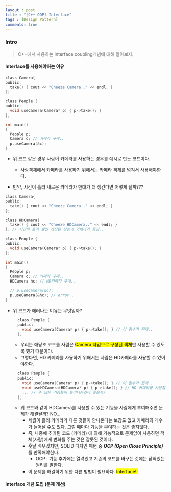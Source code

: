 ```yaml
---
layout : post
title : "[C++ OOP] Interface"
tags : [Design Pattern]
comments: true
---
```

### Intro
> C++에서 사용하는 Interface coupling개념에 대해 알아보자.

#### Interface를 사용해야하는 이유

```c
class Camera{
public:
  take() { cout << "Cheeze Camera.." << endl; }
};

class People {
public:
  void useCamera(Camera* p) { p->take(); }
};

int main() 
{
  People p;
  Camera c; // 카메라 구매..
  p.useCamera(&c);
}
```

- 위 코드 같은 경우 사람이 카메라를 사용하는 경우를 예시로 만든 코드이다.
  - 사람객체에서 카메라를 사용하기 위해서는 카메라 객체를 넘겨서 사용해야한다.

- 만약, 시간이 흘러 새로운 카메라가 한대가 더 생긴다면 어떻게 될까???


```c
class Camera{
public:
  take() { cout << "Cheeze Camera.." << endl; }
};

class HDCamera{
  take() { cout << "Cheeze HDCamera.." << endl; }
}; // 시간이 흘러 훨씬 개선된 성능의 카메라가 등장..

class People {
public:
  void useCamera(Camera* p) { p->take(); }
};

int main() 
{
  People p;
  Camera c; // 카메라 구매..
  HDCamera hc; // HD카메라 구매..

  // p.useCamera(&c);
  p.useCamera(&hc); // error..  
}
```
- 위 코드가 에러나는 이유는 무엇일까?
  
  ```c 
    class People {
    public:
      void useCamera(Camera* p) { p->take(); } // 이 함수가 문제..
    };
  ```  
  
  - 우리는 애당초 코드를 사람은 <mark>Camera 타입으로 구성된 객체</mark>만 사용할 수 있도록 했기 때문이다.
  - 그렇다면, HD 카메라를 사용하기 위해서는 사람은 HD카메라를 사용할 수 있어야한다.
  
  ```c 
    class People {
    public:
      void useCamera(Camera* p) { p->take(); } // 이 함수가 문제..
      void useHDCamera(HDCamera* p) { p->take(); } // HD 카메라를 사용할 수 있는 기능 추가..
      ... // 수 많은 기능들이 늘어나는것이 좋을까?
    };
  ```  

  - 위 코드와 같이 HDCamera를 사용할 수 있는 기능을 사람에게 부여해주면 문제가 해결될까? NO...
    - 세월이 흘러 카메라가 다른 것들이 안나온다는 보장도 없고 카메라의 개수가 늘어날 수도 있다. 그럴 때마다 기능을 부여하는 것은 좋지않다.
    - 즉, 나중에 추가된 코드 (카메라) 에 의해 기능적으로 문제없이 사용하던 객체(사람)에게 변화를 주는 것은 잘못된 것이다.
    - 훗날 배우겠지만, SOLID 디자인 패턴 중 ***OCP (Open Close Principle)*** 를 만족해야한다.
      - OCP : 기능 추가에는 열려있고 기존의 코드를 바꾸는 것에는 닫혀있는 원리를 말한다.
    - 이 문제를 해결하기 위한 다른 방법이 필요하다. <mark>Interface!!</mark>

#### Interface 개념 도입 (문제 개선)
